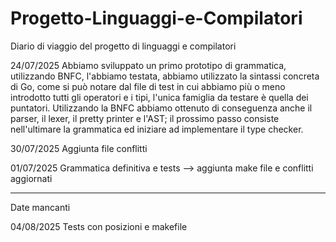 # Progetto-Linguaggi-e-Compilatori
Diario di viaggio del progetto di linguaggi e compilatori

24/07/2025
Abbiamo sviluppato un primo prototipo di grammatica, utilizzando BNFC, l'abbiamo testata, abbiamo utilizzato la sintassi concreta di Go, come si può notare dal file di test in cui abbiamo più o meno introdotto tutti gli operatori e i tipi, l'unica famiglia da testare è quella dei puntatori. Utilizzando la BNFC abbiamo ottenuto di conseguenza anche il parser, il lexer, il pretty printer e l'AST; il prossimo passo consiste nell'ultimare la grammatica ed iniziare ad implementare il type checker.

30/07/2025
Aggiunta file conflitti

01/07/2025 
Grammatica definitiva e tests --> aggiunta make file e conflitti aggiornati

---
Date mancanti

04/08/2025
Tests con posizioni e makefile
